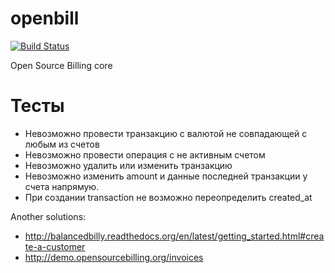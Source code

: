 # openbill

[![Build Status](https://travis-ci.org/BrandyMint/openbill-core.svg)](https://travis-ci.org/BrandyMint/openbill-core)

Open Source Billing core

# Тесты

* Невозможно провести транзакцию с валютой не совпадающей с любым из счетов
* Невозможно провести операция с не активным счетом
* Невозможно удалить или изменить транзакцию
* Невозможно изменить amount и данные последней транзакции у счета напрямую.
* При создании transaction не возможно переопределить created_at

Another solutions:

* http://balancedbilly.readthedocs.org/en/latest/getting_started.html#create-a-customer
* http://demo.opensourcebilling.org/invoices
